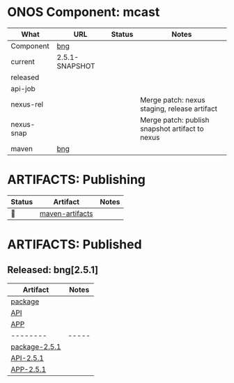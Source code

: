 ONOS Component: mcast
=====================

| What | URL | Status | Notes |
| ---- | --- | ------ | ----- |
| Component  | [bng](https://gerrit.opencord.org/plugins/gitiles/bng) | | |
| current    | 2.5.1-SNAPSHOT | | |    
| released   | | | |
| api-job    | | | |
| nexus-rel  | | | Merge patch: nexus staging, release artifact |
| nexus-snap | | | Merge patch: publish snapshot artifact to nexus |
| maven | [bng](https://mvnrepository.com/artifact/org.opencord/bng) | | |


ARTIFACTS: Publishing
=====================

| Status   | Artifact         | Notes |
| ------   | ---------------- | ----- |
| :hammer: | [maven-artifacts](maven-artifacts.md) | |

ARTIFACTS: Published
====================
    
## Released: bng[2.5.1]

| Artifact | Notes |
| -------- | ----- |
| [package](https://mvnrepository.com/artifact/org.opencord/bng) | |
| [API](https://mvnrepository.com/artifact/org.opencord/bng-api) | |
| [APP](https://mvnrepository.com/artifact/org.opencord/bng-app) | |
| -------- | ----- |
| [package-2.5.1](https://mvnrepository.com/artifact/org.opencord/bng/2.5.1) | |
| [API-2.5.1](https://mvnrepository.com/artifact/org.opencord/bng-api/2.5.1) | |
| [APP-2.5.1](https://mvnrepository.com/artifact/org.opencord/bng-app/2.5.1) | |
